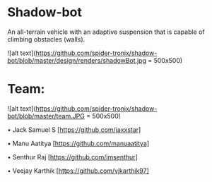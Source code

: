 # Shadow-bot
An all-terrain vehicle with an adaptive suspension that is capable of climbing obstacles (walls).

![alt text](https://github.com/spider-tronix/shadow-bot/blob/master/design/renders/shadowBot.jpg = 500x500)

# Team:
  
![alt text](https://github.com/spider-tronix/shadow-bot/blob/master/team.JPG = 500x500)
  
  
  • Jack Samuel S [https://github.com/jaxxstar] 
  
  • Manu Aatitya [https://github.com/manuaatitya]  
  
  • Senthur Raj [https://github.com/imsenthur]
  
  • Veejay Karthik [https://github.com/vjkarthik97]
